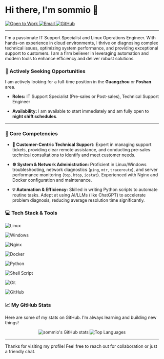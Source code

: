 # Hi there, I'm sommio 👋



<a href="https://img.shields.io/badge/STATUS-OPEN%20TO%20WORK-green?style=for-the-badge&logo=power-automate&logoColor=white">

  <img src="https://img.shields.io/badge/STATUS-OPEN%20TO%20WORK-green?style=for-the-badge&logo=power-automate&logoColor=white" alt="Open to Work"/>

</a>

<a href="mailto:me@sommio.moe">

  <img src="https://img.shields.io/badge/Email-me@sommio.moe-blue?style=for-the-badge&logo=microsoftoutlook&logoColor=white" alt="Email"/>

</a>

<a href="https://github.com/sommio">

  <img src="https://img.shields.io/badge/GitHub-sommio-181717?style=for-the-badge&logo=github&logoColor=white" alt="GitHub"/>

</a>

<!-- <a href="[YOUR_LINKEDIN_URL]">

  <img src="https://img.shields.io/badge/LinkedIn-Connect-0A66C2?style=for-the-badge&logo=linkedin&logoColor=white" alt="LinkedIn"/>

</a> -->



---



I'm a passionate IT Support Specialist and Linux Operations Engineer. With hands-on experience in cloud environments, I thrive on diagnosing complex technical issues, optimizing system performance, and providing exceptional support to customers. I am a firm believer in leveraging automation and modern tools to enhance efficiency and deliver robust solutions.



### 🎯 Actively Seeking Opportunities



I am actively looking for a full-time position in the **Guangzhou** or **Foshan** area.



-   **Roles:** IT Support Specialist (Pre-sales or Post-sales), Technical Support Engineer

-   **Availability:** I am available to start immediately and am fully open to **night shift schedules**.



---



### 🚀 Core Competencies



*   **🤝 Customer-Centric Technical Support:** Expert in managing support tickets, providing clear remote assistance, and conducting pre-sales technical consultations to identify and meet customer needs.

*   **⚙️ System & Network Administration:** Proficient in Linux/Windows troubleshooting, network diagnostics (`ping`, `mtr`, `traceroute`), and server performance monitoring (`top`, `htop`, `iostat`). Experienced with Nginx and Docker configuration and maintenance.

*   **💡 Automation & Efficiency:** Skilled in writing Python scripts to automate routine tasks. Adept at using AI/LLMs (like ChatGPT) to accelerate problem diagnosis, reducing average resolution time significantly.



### 💻 Tech Stack & Tools



![Linux](https://img.shields.io/badge/Linux-FCC624?style=for-the-badge&logo=linux&logoColor=black)

![Windows](https://img.shields.io/badge/Windows-0078D6?style=for-the-badge&logo=windows&logoColor=white)

![Nginx](https://img.shields.io/badge/Nginx-009639?style=for-the-badge&logo=nginx&logoColor=white)

![Docker](https://img.shields.io/badge/Docker-2496ED?style=for-the-badge&logo=docker&logoColor=white)

![Python](https://img.shields.io/badge/Python-3776AB?style=for-the-badge&logo=python&logoColor=white)

![Shell Script](https://img.shields.io/badge/Shell_Script-121011?style=for-the-badge&logo=gnu-bash&logoColor=white)

![Git](https://img.shields.io/badge/Git-F05032?style=for-the-badge&logo=git&logoColor=white)

![GitHub](https://img.shields.io/badge/GitHub-181717?style=for-the-badge&logo=github&logoColor=white)



### 📈 My GitHub Stats



Here are some of my stats on GitHub. I'm always learning and building new things!



<p align="center">

  <img src="https://github-readme-stats.vercel.app/api?username=sommio&show_icons=true&theme=tokyonight&hide_border=true&count_private=true" alt="sommio's GitHub stats" />

  <img src="https://github-readme-stats.vercel.app/api/top-langs/?username=sommio&layout=compact&theme=tokyonight&hide_border=true&count_private=true" alt="Top Languages" />

</p>



---



Thanks for visiting my profile! Feel free to reach out for collaboration or just a friendly chat.
